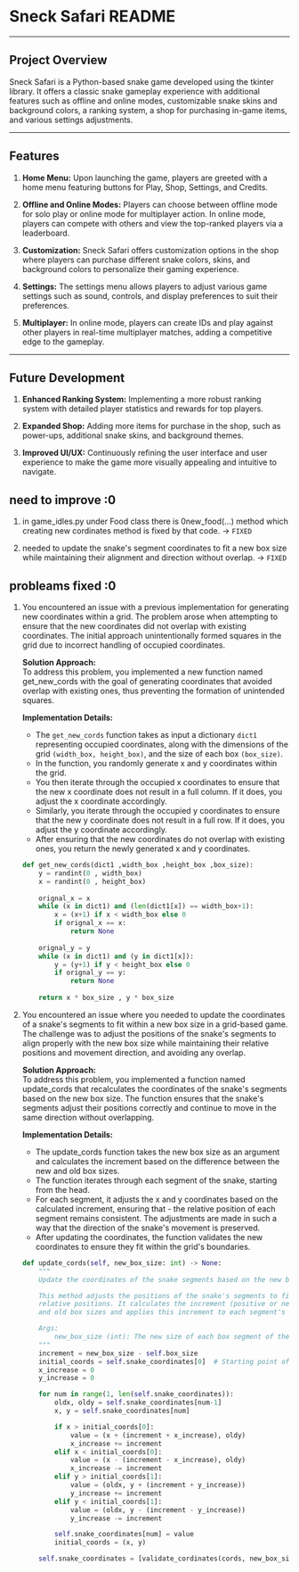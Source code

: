 # Sneck Safari README

---

## Project Overview

Sneck Safari is a Python-based snake game developed using the tkinter library. It offers a classic snake gameplay experience with additional features such as offline and online modes, customizable snake skins and background colors, a ranking system, a shop for purchasing in-game items, and various settings adjustments.

---

## Features

1. **Home Menu:** Upon launching the game, players are greeted with a home menu featuring buttons for Play, Shop, Settings, and Credits.

2. **Offline and Online Modes:** Players can choose between offline mode for solo play or online mode for multiplayer action. In online mode, players can compete with others and view the top-ranked players via a leaderboard.

3. **Customization:** Sneck Safari offers customization options in the shop where players can purchase different snake colors, skins, and background colors to personalize their gaming experience.

4. **Settings:** The settings menu allows players to adjust various game settings such as sound, controls, and display preferences to suit their preferences.

5. **Multiplayer:** In online mode, players can create IDs and play against other players in real-time multiplayer matches, adding a competitive edge to the gameplay.

---

## Future Development

1. **Enhanced Ranking System:** Implementing a more robust ranking system with detailed player statistics and rewards for top players.

2. **Expanded Shop:** Adding more items for purchase in the shop, such as power-ups, additional snake skins, and background themes.

3. **Improved UI/UX:** Continuously refining the user interface and user experience to make the game more visually appealing and intuitive to navigate.

## need to improve :0

1. in game_idles.py under Food class there is 0new_food(...) method which creating new cordinates method is fixed by that code.  ->  `FIXED`

2. needed to update the snake's segment coordinates to fit a new box size while maintaining their alignment and direction without overlap. -> `FIXED`

## probleams fixed :0

1. You encountered an issue with a previous implementation for generating new coordinates within a grid. The problem arose when attempting to ensure that the new coordinates did not overlap with existing coordinates. The initial approach unintentionally formed squares in the grid due to incorrect handling of occupied coordinates.

    **Solution Approach:**\
    To address this problem, you implemented a new function named get_new_cords with the goal of generating coordinates that avoided overlap with existing ones, thus preventing the formation of unintended squares.

    **Implementation Details:**
    - The `get_new_cords` function takes as input a dictionary `dict1` representing occupied coordinates, along with the dimensions of the grid `(width_box, height_box)`, and the size of each box `(box_size)`.
    - In the function, you randomly generate x and y coordinates within the grid.
    - You then iterate through the occupied x coordinates to ensure that the new x coordinate does not result in a full column. If it does, you adjust the x coordinate accordingly.
    - Similarly, you iterate through the occupied y coordinates to ensure that the new y coordinate does not result in a full row. If it does, you adjust the y coordinate accordingly.
    - After ensuring that the new coordinates do not overlap with existing ones, you return the newly generated x and y coordinates.

    ```python
    def get_new_cords(dict1 ,width_box ,height_box ,box_size):
        y = randint(0 , width_box)
        x = randint(0 , height_box)
        
        orignal_x = x
        while (x in dict1) and (len(dict1[x]) == width_box+1):
            x = (x+1) if x < width_box else 0
            if orignal_x == x:
                return None
            
        orignal_y = y
        while (x in dict1) and (y in dict1[x]):
            y = (y+1) if y < height_box else 0
            if orignal_y == y:
                return None
        
        return x * box_size , y * box_size

    ```

2. You encountered an issue where you needed to update the coordinates of a snake's segments to fit within a new box size in a grid-based game. The challenge was to adjust the positions of the snake's segments to align properly with the new box size while maintaining their relative positions and movement direction, and avoiding any overlap.

    **Solution Approach:**\
    To address this problem, you implemented a function named update_cords that recalculates the coordinates of the snake's segments based on the new box size. The function ensures that the snake's segments adjust their positions correctly and continue to move in the same direction without overlapping.

    **Implementation Details:**
    - The update_cords function takes the new box size as an argument and calculates the increment based on the difference between the new and old box sizes.
    - The function iterates through each segment of the snake, starting from the head.
    - For each segment, it adjusts the x and y coordinates based on the calculated increment, ensuring that - the relative position of each segment remains consistent.
    The adjustments are made in such a way that the direction of the snake's movement is preserved.
    - After updating the coordinates, the function validates the new coordinates to ensure they fit within the grid's boundaries.

    ```python
    def update_cords(self, new_box_size: int) -> None:
        """
        Update the coordinates of the snake segments based on the new box size.

        This method adjusts the positions of the snake's segments to fit within the new box size while maintaining their
        relative positions. It calculates the increment (positive or negative) based on the difference between the new 
        and old box sizes and applies this increment to each segment's coordinates accordingly.

        Args:
            new_box_size (int): The new size of each box segment of the snake.
        """
        increment = new_box_size - self.box_size
        initial_coords = self.snake_coordinates[0]  # Starting point of the snake
        x_increase = 0
        y_increase = 0

        for num in range(1, len(self.snake_coordinates)):
            oldx, oldy = self.snake_coordinates[num-1]
            x, y = self.snake_coordinates[num]

            if x > initial_coords[0]:
                value = (x + (increment + x_increase), oldy)
                x_increase += increment
            elif x < initial_coords[0]:
                value = (x - (increment - x_increase), oldy)
                x_increase -= increment
            elif y > initial_coords[1]:
                value = (oldx, y + (increment + y_increase))
                y_increase += increment
            elif y < initial_coords[1]:
                value = (oldx, y - (increment - y_increase))
                y_increase -= increment

            self.snake_coordinates[num] = value
            initial_coords = (x, y)

        self.snake_coordinates = [validate_cordinates(cords, new_box_size) for cords in self.snake_coordinates]
    ```
